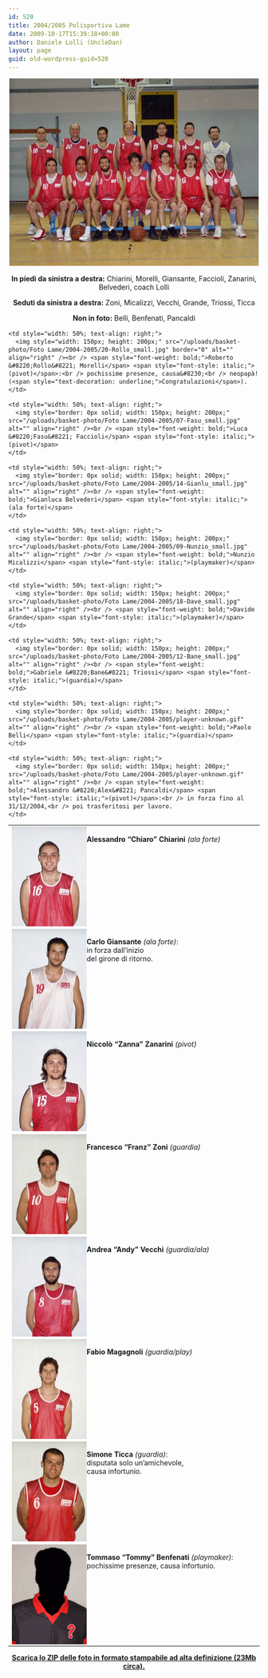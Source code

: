 ```yaml
---
id: 520
title: 2004/2005 Polisportiva Lame
date: 2009-10-17T15:39:18+00:00
author: Daniele Lolli (UncleDan)
layout: page
guid: old-wordpress-guid=520
---
```

<div style="text-align: center;">
  <img style="width: 500px; height: 375px;" src="/uploads/basket-photo/Foto Lame/2004-2005/Tutti with coach_medium.jpg" alt="Lame 2004-2005" />
</div>

<div>
  <p style="text-align: center;">
    <span style="font-weight: bold;">In piedi da sinistra a destra:</span> Chiarini, Morelli, Giansante, Faccioli, Zanarini, Belvederi, coach Lolli
  </p>
  
  <p style="text-align: center;">
    <span style="font-weight: bold;">Seduti da sinistra a destra:</span> Zoni, Micalizzi, Vecchi, Grande, Triossi, Ticca
  </p>
  
  <p style="text-align: center;">
    <span style="font-weight: bold;">Non in foto:</span> Belli, Benfenati, Pancaldi
  </p>
</div>

<table style="width: 100%; text-align: left; margin-left: auto; margin-right: auto;" border="0" cellspacing="2" cellpadding="2">
  <tr>
    <td style="width: 50%; text-align: left;">
      <img style="width: 150px; height: 200px;" src="/uploads/basket-photo/Foto Lame/2004-2005/16-Chiaro_small.jpg" border="0" alt="" align="left" /><br /> <span style="font-weight: bold;">Alessandro &#8220;Chiaro&#8221; Chiarini</span> <span style="font-style: italic;">(ala forte)</span>
    </td>
    
    <td style="width: 50%; text-align: right;">
      <img style="width: 150px; height: 200px;" src="/uploads/basket-photo/Foto Lame/2004-2005/20-Rollo_small.jpg" border="0" alt="" align="right" /><br /> <span style="font-weight: bold;">Roberto &#8220;Rollo&#8221; Morelli</span> <span style="font-style: italic;">(pivot)</span>:<br /> pochissime presenze, causa&#8230;<br /> neopapà! (<span style="text-decoration: underline;">Congratulazioni</span>).
    </td>
  </tr>
  
  <tr>
    <td style="width: 50%; text-align: left;">
      <img style="border: 0px solid; width: 150px; height: 200px;" src="/uploads/basket-photo/Foto Lame/2004-2005/19-Acarlo_small.jpg" alt="" align="left" /><br /> <span style="font-weight: bold;">Carlo Giansante</span> <span style="font-style: italic;">(ala forte)</span>:<br /> in forza dall&#8217;inizio<br /> del girone di ritorno.
    </td>
    
    <td style="width: 50%; text-align: right;">
      <img style="border: 0px solid; width: 150px; height: 200px;" src="/uploads/basket-photo/Foto Lame/2004-2005/07-Fasu_small.jpg" alt="" align="right" /><br /> <span style="font-weight: bold;">Luca &#8220;Fasu&#8221; Faccioli</span> <span style="font-style: italic;">(pivot)</span>
    </td>
  </tr>
  
  <tr>
    <td style="width: 50%; text-align: left;">
      <img style="border: 0px solid; width: 150px; height: 200px;" src="/uploads/basket-photo/Foto Lame/2004-2005/15-Zanna_small.jpg" alt="" align="left" /><br /> <span style="font-weight: bold;">Niccolò &#8220;Zanna&#8221; Zanarini</span> <span style="font-style: italic;">(pivot)</span>
    </td>
    
    <td style="width: 50%; text-align: right;">
      <img style="border: 0px solid; width: 150px; height: 200px;" src="/uploads/basket-photo/Foto Lame/2004-2005/14-Gianlu_small.jpg" alt="" align="right" /><br /> <span style="font-weight: bold;">Gianluca Belvederi</span> <span style="font-style: italic;">(ala forte)</span>
    </td>
  </tr>
  
  <tr>
    <td style="width: 50%; text-align: left;">
      <img style="border: 0px solid; width: 150px; height: 200px;" src="/uploads/basket-photo/Foto Lame/2004-2005/10-Franz_small.jpg" alt="" align="left" /><br /> <span style="font-weight: bold;">Francesco &#8220;Franz&#8221; Zoni</span> <span style="font-style: italic;">(guardia)</span>
    </td>
    
    <td style="width: 50%; text-align: right;">
      <img style="border: 0px solid; width: 150px; height: 200px;" src="/uploads/basket-photo/Foto Lame/2004-2005/09-Nunzio_small.jpg" alt="" align="right" /><br /> <span style="font-weight: bold;">Nunzio Micalizzi</span> <span style="font-style: italic;">(playmaker)</span>
    </td>
  </tr>
  
  <tr>
    <td style="width: 50%; text-align: left;">
      <img style="border: 0px solid; width: 150px; height: 200px;" src="/uploads/basket-photo/Foto Lame/2004-2005/08-Andy_small.jpg" alt="" align="left" /><br /> <span style="font-weight: bold;">Andrea &#8220;Andy&#8221; Vecchi</span> <span style="font-style: italic;">(guardia/ala)</span>
    </td>
    
    <td style="width: 50%; text-align: right;">
      <img style="border: 0px solid; width: 150px; height: 200px;" src="/uploads/basket-photo/Foto Lame/2004-2005/18-Dave_small.jpg" alt="" align="right" /><br /> <span style="font-weight: bold;">Davide Grande</span> <span style="font-style: italic;">(playmaker)</span>
    </td>
  </tr>
  
  <tr>
    <td style="width: 50%; text-align: left;">
      <img style="border: 0px solid; width: 150px; height: 200px;" src="/uploads/basket-photo/Foto Lame/2004-2005/05-Fabio_small.jpg" alt="" align="left" /><br /> <span style="font-weight: bold;"> Fabio Magagnoli</span> <span style="font-style: italic;">(guardia/play)</span>
    </td>
    
    <td style="width: 50%; text-align: right;">
      <img style="border: 0px solid; width: 150px; height: 200px;" src="/uploads/basket-photo/Foto Lame/2004-2005/12-Bane_small.jpg" alt="" align="right" /><br /> <span style="font-weight: bold;">Gabriele &#8220;Bane&#8221; Triossi</span> <span style="font-style: italic;">(guardia)</span>
    </td>
  </tr>
  
  <tr>
    <td style="width: 50%; text-align: left;">
      <img style="border: 0px solid; width: 150px; height: 200px;" src="/uploads/basket-photo/Foto Lame/2004-2005/06-Simon_small.jpg" alt="" align="left" /><br /> <span style="font-weight: bold;">Simone Ticca</span> <span style="font-style: italic;">(guardia)</span>:<br /> disputata solo un&#8217;amichevole,<br /> causa infortunio.
    </td>
    
    <td style="width: 50%; text-align: right;">
      <img style="border: 0px solid; width: 150px; height: 200px;" src="/uploads/basket-photo/Foto Lame/2004-2005/player-unknown.gif" alt="" align="right" /><br /> <span style="font-weight: bold;">Paolo Belli</span> <span style="font-style: italic;">(guardia)</span>
    </td>
  </tr>
  
  <tr>
    <td style="width: 50%; text-align: left;">
      <img style="border: 0px solid; width: 150px; height: 200px;" src="/uploads/basket-photo/Foto Lame/2004-2005/player-unknown.gif" alt="" align="left" /><br /> <span style="font-weight: bold;">Tommaso &#8220;Tommy&#8221; Benfenati</span> <span style="font-style: italic;">(playmaker)</span>:<br /> pochissime presenze, causa infortunio.
    </td>
    
    <td style="width: 50%; text-align: right;">
      <img style="border: 0px solid; width: 150px; height: 200px;" src="/uploads/basket-photo/Foto Lame/2004-2005/player-unknown.gif" alt="" align="right" /><br /> <span style="font-weight: bold;">Alessandro &#8220;Alex&#8221; Pancaldi</span> <span style="font-style: italic;">(pivot)</span>:<br /> in forza fino al 31/12/2004,<br /> poi trasferitosi per lavoro.
    </td>
  </tr>
</table>

<div>
  <p style="text-align: center;">
    <a href="/uploads/basket-photo/Foto Lame/2004-2005/Lame2004-2005.zip"><span style="font-weight: bold;">Scarica lo ZIP delle foto in formato stampabile ad alta definizione (23Mb circa).</span></a>
  </p>
</div>